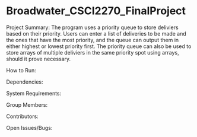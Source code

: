 # Broadwater_CSCI2270_FinalProject

Project Summary:
The program uses a priority queue to store deliviers based on their priority. Users can enter a list of deliveries to be made and the ones that have the most priority, and the queue can output them in either highest or lowest priority first. The priority queue can also be used to store arrays of multiple deliviers in the same priority spot using arrays, should it prove necessary.

How to Run:

Dependencies:

System Requirements:

Group Members:

Contributors:

Open Issues/Bugs:
